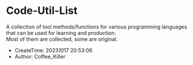 # Code-Util-List

A collection of tool methods/functions for various programming languages that can be used for learning and production.  
Most of them are collected, some are original.

- CreateTime: 2023‎_10‎_‎17‎ ‏‎20:53:06
- Author: Coffee_Killer
